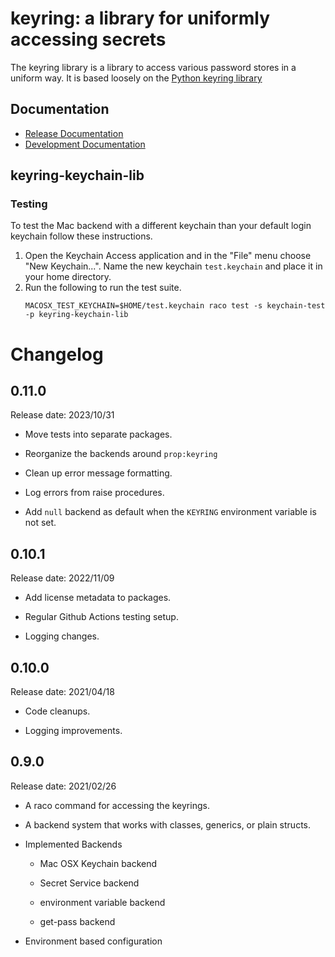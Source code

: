 # keyring: a library for uniformly accessing secrets

The keyring library is a library to access various password stores in a uniform
way.  It is based loosely on the [Python keyring
library](https://github.com/jaraco/keyring)

## Documentation
- [Release Documentation](https://docs.racket-lang.org/keyring/index.html)
- [Development Documentation](https://samdphillips.github.io/racket-keyring)

## keyring-keychain-lib
### Testing
To test the Mac backend with a different keychain than your default login
keychain follow these instructions.

1. Open the Keychain Access application and in the "File" menu choose "New Keychain...".
   Name the new keychain `test.keychain` and place it in your home directory.
2. Run the following to run the test suite.
   ```
   MACOSX_TEST_KEYCHAIN=$HOME/test.keychain raco test -s keychain-test -p keyring-keychain-lib
   ```

# Changelog
## 0.11.0

Release date: 2023/10/31

* Move tests into separate packages.

* Reorganize the backends around `prop:keyring`

* Clean up error message formatting.

* Log errors from raise procedures.

* Add `null` backend as default when the `KEYRING` environment variable
  is not set.

## 0.10.1

Release date: 2022/11/09

* Add license metadata to packages.

* Regular Github Actions testing setup.

* Logging changes.

## 0.10.0

Release date: 2021/04/18

* Code cleanups.

* Logging improvements.

## 0.9.0

Release date: 2021/02/26

* A raco command for accessing the keyrings.

* A backend system that works with classes, generics, or plain structs.

* Implemented Backends

  * Mac OSX Keychain backend

  * Secret Service backend

  * environment variable backend

  * get-pass backend

* Environment based configuration
